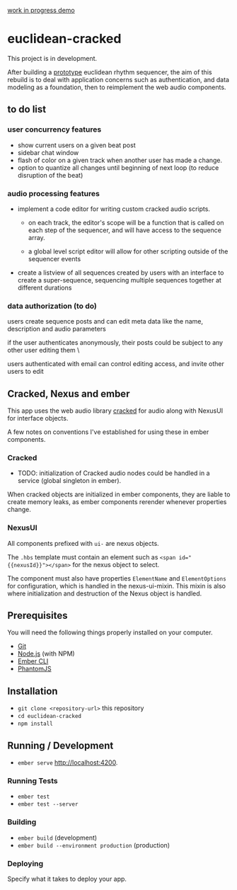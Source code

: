 
[work in progress demo](https://euclidean-cracked.firebaseapp.com)

# euclidean-cracked
This project is in development.

After building a  [prototype](https://cracked-doodles.firebaseapp.com/doodles/sequencer) euclidean rhythm sequencer, the aim of this rebuild is to deal with application concerns such as authentication, and data modeling as a foundation, then to reimplement the web audio components.

## to do list
### user concurrency features
* show current users on a given beat post
* sidebar chat window
* flash of color on a given track when another user has made a change.
* option to quantize all changes until beginning of next loop (to reduce disruption of the beat)

### audio processing features
* implement a code editor for writing custom cracked audio scripts.
  - on each track, the editor's scope will be a function that is called on each step of the sequencer, and will have access to the sequence array.

  - a global level script editor will allow for other scripting outside of the sequencer events


-  create a listview of all sequences created by users with an interface to create a super-sequence, sequencing multiple sequences together at different durations


### data authorization (to do)
users create sequence posts and can edit meta data like the name, description and audio parameters

if the user authenticates anonymously, their posts could be subject to any other user editing them \

users authenticated with email can control editing access, and invite other users to edit


## Cracked, Nexus and ember
This app uses the web audio library [cracked](https://github.com/billorcutt/i_dropped_my_phone_the_screen_cracked) for audio along with NexusUI for interface objects.

A few notes on conventions I've established for using these in ember components.

### Cracked
- TODO: initialization of Cracked audio nodes could be handled in a service (global singleton in ember).

When cracked objects are initialized in ember components, they are liable to create memory leaks, as ember components rerender whenever properties change.



### NexusUI
All components prefixed with `ui-` are nexus objects.

The `.hbs` template must contain an element such as `<span id="{{nexusId}}"></span>` for the nexus object to select.

The component must also have properties `ElementName` and `ElementOptions` for configuration, which is handled in the nexus-ui-mixin. This mixin is also where initialization and destruction of the Nexus object is handled.





## Prerequisites

You will need the following things properly installed on your computer.

* [Git](https://git-scm.com/)
* [Node.js](https://nodejs.org/) (with NPM)
* [Ember CLI](https://ember-cli.com/)
* [PhantomJS](http://phantomjs.org/)

## Installation

* `git clone <repository-url>` this repository
* `cd euclidean-cracked`
* `npm install`

## Running / Development

* `ember serve`
[http://localhost:4200](http://localhost:4200).

### Running Tests

* `ember test`
* `ember test --server`

### Building

* `ember build` (development)
* `ember build --environment production` (production)

### Deploying

Specify what it takes to deploy your app.

